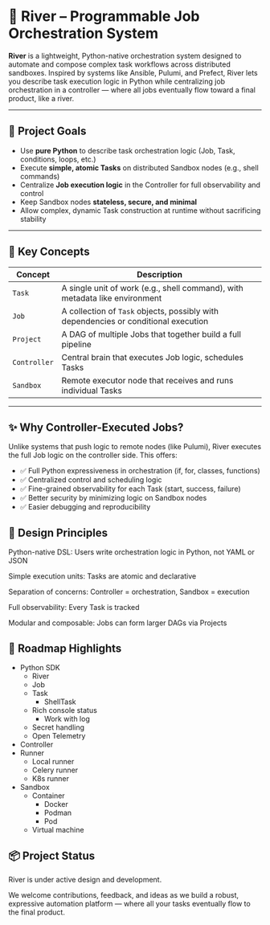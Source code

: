 # 🌊 River – Programmable Job Orchestration System

**River** is a lightweight, Python-native orchestration system designed to automate and compose complex task workflows across distributed sandboxes. Inspired by systems like Ansible, Pulumi, and Prefect, River lets you describe task execution logic in Python while centralizing job orchestration in a controller — where all jobs eventually flow toward a final product, like a river.

---

## 🚀 Project Goals

- Use **pure Python** to describe task orchestration logic (Job, Task, conditions, loops, etc.)
- Execute **simple, atomic Tasks** on distributed Sandbox nodes (e.g., shell commands)
- Centralize **Job execution logic** in the Controller for full observability and control
- Keep Sandbox nodes **stateless, secure, and minimal**
- Allow complex, dynamic Task construction at runtime without sacrificing stability

---

## 🧠 Key Concepts

| Concept       | Description |
|---------------|-------------|
| `Task`        | A single unit of work (e.g., shell command), with metadata like environment |
| `Job`         | A collection of `Task` objects, possibly with dependencies or conditional execution |
| `Project`     | A DAG of multiple Jobs that together build a full pipeline |
| `Controller`  | Central brain that executes Job logic, schedules Tasks |
| `Sandbox`     | Remote executor node that receives and runs individual Tasks |

---


##  ✨ Why Controller-Executed Jobs?
Unlike systems that push logic to remote nodes (like Pulumi), River executes the full Job logic on the controller side. This offers:

- ✅ Full Python expressiveness in orchestration (if, for, classes, functions)
- ✅ Centralized control and scheduling logic
- ✅ Fine-grained observability for each Task (start, success, failure)
- ✅ Better security by minimizing logic on Sandbox nodes
- ✅ Easier debugging and reproducibility

## 🧩 Design Principles
Python-native DSL: Users write orchestration logic in Python, not YAML or JSON

Simple execution units: Tasks are atomic and declarative

Separation of concerns: Controller = orchestration, Sandbox = execution

Full observability: Every Task is tracked

Modular and composable: Jobs can form larger DAGs via Projects

## 🔮 Roadmap Highlights
- Python SDK
    - River
    - Job
    - Task
        - ShellTask
    - Rich console status
        - Work with log
    - Secret handling
    - Open Telemetry
- Controller
- Runner
    - Local runner
    - Celery runner
    - K8s runner
- Sandbox
    - Container
        - Docker
        - Podman
        - Pod
    - Virtual machine

## 📦 Project Status
River is under active design and development.

We welcome contributions, feedback, and ideas as we build a robust, expressive automation platform — where all your tasks eventually flow to the final product.